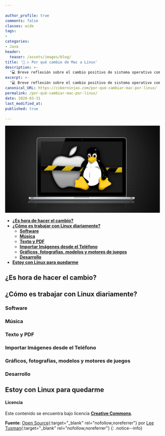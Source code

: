 ```yaml
---

author_profile: true
comments: false
classes: wide
tags:
- 
categories:
- Java
header:
  teaser: /assets/images/blog/
title: '🥇 ▷ Por qué cambie de Mac a Linux'
description: >-
  '💻 Breve reflexión sobre el cambio positivo de sistema operativo como iOS hacía Linux'
excerpt: >-
  '💻 Breve reflexión sobre el cambio positivo de sistema operativo como iOS hacía Linux'
canonical_URL: https://ciberninjas.com/por-qué-cambiar-mac-por-linux/
permalink: /por-qué-cambiar-mac-por-linux/
date: 2020-03-31
last_modified_at: 
published: true

---
```


![Por qué deberías de cambiar de Sistema Operativo de MAC a Linux](/assets/images/blog/cambiar-mac-linux.webp "Por qué deberías de cambiar de Sistema Operativo de MAC a Linux")

* [**¿Es hora de hacer el cambio?**]()
* [**¿Cómo es trabajar con Linux diariamente?**]()
  * [**Software**]()
  * [**Música**]()
  * [**Texto y PDF**]()
  * [**Importar Imágenes desde el Teléfono**]()
  * [**Gráficos, fotografías, modelos y motores de juegos**]()
  * [**Desarrollo**]()
* [**Estoy con Linux para quedarme**]()

## **¿Es hora de hacer el cambio?**

<!-- contenido -->

## **¿Cómo es trabajar con Linux diariamente?**

<!-- contenido -->

### **Software**

<!-- contenido -->

### **Música**

<!-- contenido -->

### **Texto y PDF**

<!-- contenido -->

### **Importar Imágenes desde el Teléfono**

<!-- contenido -->

### **Gráficos, fotografías, modelos y motores de juegos**

<!-- contenido -->

### **Desarrollo**

<!-- contenido -->

## **Estoy con Linux para quedarme**

#### Licencia

Este contenido se encuentra bajo licencia **[Creative Commons](https://creativecommons.org/licenses/ "Licencia Licencia de Creative Commons")**.

**Fuente**\: [Open Source](https://opensource.com/article/20/3/mac-linux "Por qué cambie de Mac a Linux por Lee Tusman"){:target="_blank" rel="nofollow,noreferrer"} por [Lee Tusman](https://twitter.com/2sman2sman){:target="_blank" rel="nofollow,noreferrer"}
{: .notice--info}
